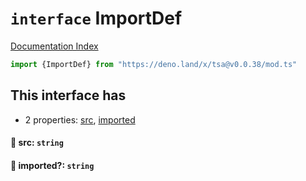 # `interface` ImportDef

[Documentation Index](../README.md)

```ts
import {ImportDef} from "https://deno.land/x/tsa@v0.0.38/mod.ts"
```

## This interface has

- 2 properties:
[src](#-src-string),
[imported](#-imported-string)


#### 📄 src: `string`



#### 📄 imported?: `string`



